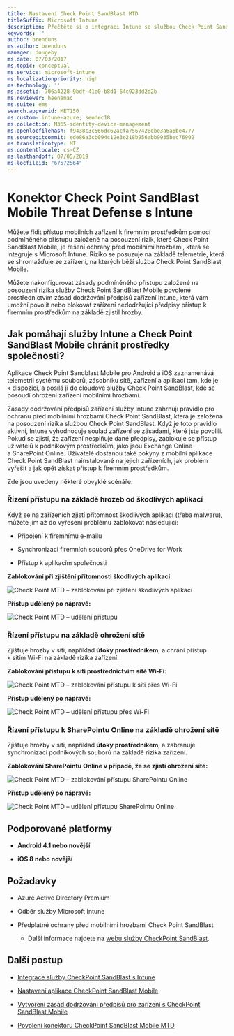 ```yaml
---
title: Nastavení Check Point SandBlast MTD
titleSuffix: Microsoft Intune
description: Přečtěte si o integraci Intune se službou Check Point SandBlast Mobile Threat Defense za účelem regulace přístupu mobilních zařízení k firemním prostředkům.
keywords: ''
author: brenduns
ms.author: brenduns
manager: dougeby
ms.date: 07/03/2017
ms.topic: conceptual
ms.service: microsoft-intune
ms.localizationpriority: high
ms.technology: ''
ms.assetid: 706a4228-9bdf-41e0-b8d1-64c923dd2d2b
ms.reviewer: heenamac
ms.suite: ems
search.appverid: MET150
ms.custom: intune-azure; seodec18
ms.collection: M365-identity-device-management
ms.openlocfilehash: f9438c3c566dc62acfa7567428ebe3a6a6be4777
ms.sourcegitcommit: ede86a3cb094c12e3e218b956abb9935bec76902
ms.translationtype: MT
ms.contentlocale: cs-CZ
ms.lasthandoff: 07/05/2019
ms.locfileid: "67572564"
---
```

# <a name="check-point-sandblast-mobile-threat-defense-connector-with-intune"></a>Konektor Check Point SandBlast Mobile Threat Defense s Intune

Můžete řídit přístup mobilních zařízení k firemním prostředkům pomocí podmíněného přístupu založené na posouzení rizik, které Check Point SandBlast Mobile, je řešení ochrany před mobilními hrozbami, která se integruje s Microsoft Intune. Riziko se posuzuje na základě telemetrie, která se shromažďuje ze zařízení, na kterých běží služba Check Point SandBlast Mobile.

Můžete nakonfigurovat zásady podmíněného přístupu založené na posouzení rizika služby Check Point SandBlast Mobile povolené prostřednictvím zásad dodržování předpisů zařízení Intune, která vám umožní povolit nebo blokovat zařízení nedodržující předpisy přístup k firemním prostředkům na základě zjistil hrozby.

## <a name="how-do-intune-and-check-point-sandblast-mobile-help-protect-your-company-resources"></a>Jak pomáhají služby Intune a Check Point SandBlast Mobile chránit prostředky společnosti?

Aplikace Check Point Sandblast Mobile pro Android a iOS zaznamenává telemetrii systému souborů, zásobníku sítě, zařízení a aplikací tam, kde je k dispozici, a posílá ji do cloudové služby Check Point SandBlast, kde se posoudí ohrožení zařízení mobilními hrozbami.

Zásady dodržování předpisů zařízení služby Intune zahrnují pravidlo pro ochranu před mobilními hrozbami Check Point SandBlast, která je založená na posouzení rizika službou Check Point SandBlast. Když je toto pravidlo aktivní, Intune vyhodnocuje soulad zařízení se zásadami, které jste povolili. Pokud se zjistí, že zařízení nesplňuje dané předpisy, zablokuje se přístup uživatelů k podnikovým prostředkům, jako jsou Exchange Online a SharePoint Online. Uživatelé dostanou také pokyny z mobilní aplikace Check Point SandBlast nainstalované na jejich zařízeních, jak problém vyřešit a jak opět získat přístup k firemním prostředkům.

<!-- ## Sample scenarios 
closing syntax for comment above is missing. Please insert closing syntax at intended location. -->

Zde jsou uvedeny některé obvyklé scénáře:

### <a name="control-access-based-on-threats-from-malicious-apps"></a>Řízení přístupu na základě hrozeb od škodlivých aplikací

Když se na zařízeních zjistí přítomnost škodlivých aplikací (třeba malwaru), můžete jim až do vyřešení problému zablokovat následující:

- Připojení k firemnímu e-mailu

- Synchronizaci firemních souborů přes OneDrive for Work

- Přístup k aplikacím společnosti

**Zablokování při zjištění přítomnosti škodlivých aplikací:**

![Check Point MTD – zablokování při zjištění škodlivých aplikací](./media/checkpoint-MTD-2.PNG)

**Přístup udělený po nápravě:**

![Check Point MTD – udělení přístupu](./media/checkpoint-MTD-3.PNG)

### <a name="control-access-based-on-threat-to-network"></a>Řízení přístupu na základě ohrožení sítě

Zjišťuje hrozby v síti, například **útoky prostředníkem**, a chrání přístup k sítím Wi-Fi na základě rizika zařízení.

**Zablokování přístupu k síti prostřednictvím sítě Wi-Fi:**

![Check Point MTD – zablokování přístupu k síti přes Wi-Fi](./media/checkpoint-MTD-4.PNG)

**Přístup udělený po nápravě:**

![Check Point MTD – udělení přístupu přes Wi-Fi](./media/checkpoint-MTD-5.PNG)

### <a name="control-access-to-sharepoint-online-based-on-threat-to-network"></a>Řízení přístupu k SharePointu Online na základě ohrožení sítě

Zjišťuje hrozby v síti, například **útoky prostředníkem**, a zabraňuje synchronizaci podnikových souborů na základě rizika zařízení.

**Zablokování SharePointu Online v případě, že se zjistí ohrožení sítě:**

![Check Point MTD – zablokování přístupu SharePointu Online](./media/checkpoint-MTD-6.PNG)

**Přístup udělený po nápravě:**

![Check Point MTD – udělení přístupu SharePointu Online](./media/checkpoint-MTD-7.PNG)

## <a name="supported-platforms"></a>Podporované platformy

- **Android 4.1 nebo novější**

- **iOS 8 nebo novější**

## <a name="pre-requisites"></a>Požadavky

- Azure Active Directory Premium

- Odběr služby Microsoft Intune

- Předplatné ochrany před mobilními hrozbami Check Point SandBlast
    - Další informace najdete na [webu služby CheckPoint SandBlast](https://www.checkpoint.com/).

## <a name="next-steps"></a>Další postup

- [Integrace služby CheckPoint SandBlast s Intune](checkpoint-sandblast-mobile-mtd-connector-integration.md)

- [Nastavení aplikace CheckPoint SandBlast Mobile](mtd-apps-ios-app-configuration-policy-add-assign.md)

- [Vytvoření zásad dodržování předpisů pro zařízení s CheckPoint SandBlast Mobile](mtd-device-compliance-policy-create.md)

- [Povolení konektoru CheckPoint SandBlast Mobile MTD](mtd-connector-enable.md)
